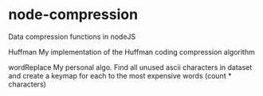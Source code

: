 # node-compression
Data compression functions in nodeJS

Huffman
My implementation of the Huffman coding compression algorithm


wordReplace
My personal algo. Find all unused ascii characters in dataset and create a keymap for each to the most expensive words (count * characters)